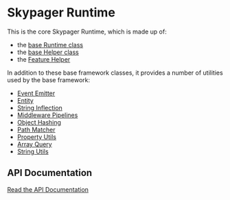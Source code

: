 # Skypager Runtime

This is the core Skypager Runtime, which is made up of:

- the [base Runtime class](src/runtime.js)
- the [base Helper class](src/helpers/helper.js)
- the [Feature Helper](src/helpers/feature.js)

In addition to these base framework classes, it provides a number of utilities used by the base framework:

- [Event Emitter](src/utils/emitter.js)
- [Entity](src/utils/entity.js)
- [String Inflection](src/utils/inflect.js)
- [Middleware Pipelines](src/utils/mware.js)
- [Object Hashing](src/utils/object-hash.js)
- [Path Matcher](src/utils/path-matcher.js)
- [Property Utils](src/utils/properties.js)
- [Array Query](src/utils/query.js)
- [String Utils](src/utils/string.js)

## API Documentation

[Read the API Documentation](docs/api)